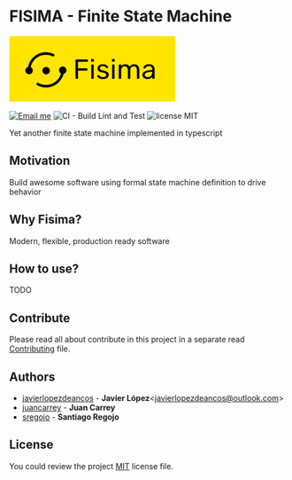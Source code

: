 # FISIMA - Finite State Machine

![logo de fisima](./img/logoYellow400.jpg)

[![Email me](https://img.shields.io/static/v1.svg?label=Email%20me&labelColor=blueviolet&message=📧)](mailto:devnilson@gmail.com)
![CI - Build Lint and Test](https://github.com/Devnilson/fisima/workflows/CI%20-%20Build%20Lint%20and%20Test/badge.svg?branch=develop)
![license MIT](https://img.shields.io/npm/l/fisima)

Yet another finite state machine implemented in typescript

## Motivation

Build awesome software using formal state machine definition to drive behavior

## Why Fisima?

Modern, flexible, production ready software

## How to use?

TODO

## Contribute

Please read all about contribute in this project in a separate read [Contributing](https://github.com/Devnilson/fisima/blob/master/CONTRIBUTING.md) file.

## Authors

- [javierlopezdeancos](https://github.com/javierlopezdeancos) - **Javier López**<[javierlopezdeancos@outlook.com](mailto:javierlopezdeancos@outlook.com)>
- [juancarrey](https://github.com/juancarrey) - **Juan Carrey**
- [sregojo](https://github.com/sregojo) - **Santiago Regojo**

## License

You could review the project [MIT](https://github.com/Devnilson/fisima/blob/master/LICENSE) license file.
